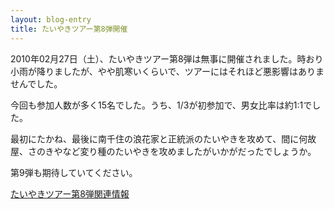 ```yaml
---
layout: blog-entry
title: たいやきツアー第8弾開催
---
```


2010年02月27日（土）、たいやきツアー第8弾は無事に開催されました。時おり小雨が降りましたが、やや肌寒いくらいで、ツアーにはそれほど悪影響はありませんでした。

今回も参加人数が多く15名でした。うち、1/3が初参加で、男女比率は約1:1でした。

最初にたかね、最後に南千住の浪花家と正統派のたいやきを攻めて、間に何故屋、さのきやなど変り種のたいやきを攻めましたがいかがだったでしょうか。

第9弾も期待していてください。

[たいやきツアー第8弾関連情報](http://qwik.jp/taiyaki/84.html)

